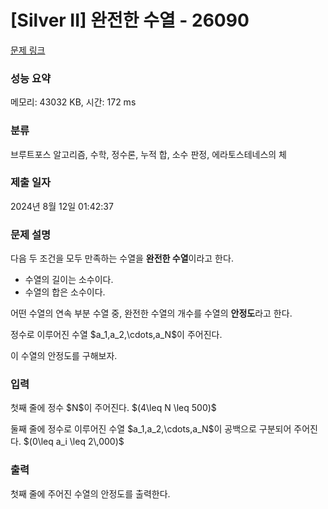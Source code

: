 # [Silver II] 완전한 수열 - 26090 

[문제 링크](https://www.acmicpc.net/problem/26090) 

### 성능 요약

메모리: 43032 KB, 시간: 172 ms

### 분류

브루트포스 알고리즘, 수학, 정수론, 누적 합, 소수 판정, 에라토스테네스의 체

### 제출 일자

2024년 8월 12일 01:42:37

### 문제 설명

<p>다음 두 조건을 모두 만족하는 수열을 <strong>완전한 수열</strong>이라고 한다.</p>

<ul>
	<li>수열의 길이는 소수이다.</li>
	<li>수열의 합은 소수이다.</li>
</ul>

<p>어떤 수열의 연속 부분 수열 중, 완전한 수열의 개수를 수열의 <b>안정도</b>라고 한다.</p>

<p>정수로 이루어진 수열 $a_1,a_2,\cdots,a_N$이 주어진다.</p>

<p>이 수열의 안정도를 구해보자.</p>

### 입력 

 <p>첫째 줄에 정수 $N$이 주어진다. $(4\leq N \leq 500)$</p>

<p>둘째 줄에 정수로 이루어진 수열 $a_1,a_2,\cdots,a_N$이 공백으로 구분되어 주어진다. $(0\leq a_i \leq 2\,000)$</p>

### 출력 

 <p>첫째 줄에 주어진 수열의 안정도를 출력한다.</p>

